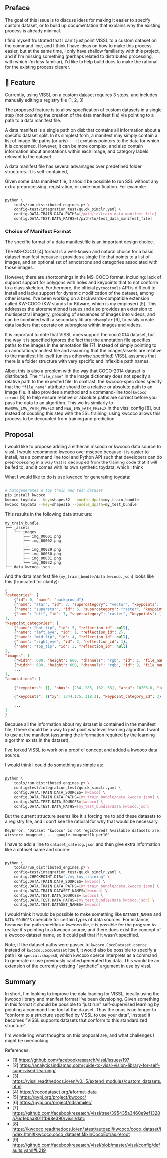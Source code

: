 ## Preface

The goal of this issue is to discuss ideas for making it easier to specify
custom dataset, or to build up documentation that explains why the existing
process is already minimal.

I find myself frustrated that I can't just point VISSL to a custom dataset on
the command line, and I think I have ideas on how to make this process easier,
but at the same time, I only have shallow familiarity with this project, and if
I'm missing something (perhaps related to distributed processing, with which
I'm less familiar), I'd like to help build docs to make the rational for the
existing process clearer.


## 🚀 Feature

Currently, using VISSL on a custom dataset requires 3 steps, and includes
manually editing a registry file [1, 2, 3].

The proposed feature is to allow specification of custom datasets in a single
step (not counting the creation of the data manifest file) via pointing to a
path to a data manifest file.

A data manifest is a single path on disk that contains all information about a
specific dataset split. In its simplest form, a manifest may simply contain a
list of image file paths (or uris) --- it contains pointers to the data for
which it is concerned. However, it can be more complex, and also contain
information about annotations within each image, and category labels relevant
to the dataset.

A data manifest file has several advantages over predefined folder structures. 
It is self-contained, 

Given some data manifest file, it should be possible to run SSL without any
extra preprocessing, registration, or code modification. For example:

```bash

python \
    tools/run_distributed_engines.py \
    config=test/integration_test/quick_simclr.yaml \
    config.DATA.TRAIN.DATA_PATHS=[/path/to/train_data_manifest_file]
    config.DATA.TEST.DATA_PATHS=[/path/to/test_data_manifest_file]
```



### Choice of Manifest Format

The specific format of a data manifest file is an important design choice.

The MS-COCO [4] format is a well-known and natural choice for a basic dataset
manifest because it provides a single file that points to a list of images, and
an optional set of annotations and categories associated with those images. 

However, there are shortcomings in the MS-COCO format, including: lack of
support support for polygons with holes and keypoints that to not conform to a
class skeleton. Furthermore, the official `pycocotools` API is difficult to
install and lacks support for dynamic modification of the dataset, among other
issues.  I've been working on a backwards-compatible extension called KW-COCO
(KW stands for Kitware, which is my employer) [5]. This addresses
the aforementioned issues and also provides an extension to multispectral
imagery, grouping of sequences of images into videos, and can be combined with
a secondary library `ndsampler` [6], to easily create data loaders that operate
on subregions within images and videos.
 
It is important to note that VISSL does support the coco2014 dataset, but the
way it is specified ignores the fact that the annotation file specifies paths
to the images in the annotation file [7]. Instead of simply pointing to an
annotation/manifest file and assuming that the images/assets are relative to
the manifest file itself (unless otherwise specified) VISSL assumes that there
is a folder structure with very specific and inflexible path names.
 
Albeit this is also a problem with the way that COCO-2014 dataset is
distributed.  The `"file_name"` in the image dictionary does not specify a
relative path to the expected file. In contrast, the kwcoco-spec does specify
that the `"file_name"` attribute should be a relative or absolute path to an
image file.  It also provides a method and a command-line tool `kwcoco reroot`
[8] to help ensure relative or absolute paths are correct before you pass the
data to an algorithm. This works similarly to `REMOVE_IMG_PATH_PREFIX` and
`NEW_IMG_PATH_PREFIX` in the vissl config [8], but instead of coupling this
step with the SSL training, using kwcoco allows this process to be decoupled
from training and prediction.


## Proposal

I would like to propose adding a either an mscoco or kwcoco data source to
vissl. I would recommend kwcoco over mscoco because it is easier to install,
has a command line tool and Python API such that developers can do
preprocessing in a way that is decoupled from the training code that it will be
fed to, and it comes with its own synthetic toydata, which I think  


What I would like to do is use kwcoco for generating toydata: 

```bash

# Autogenerates a toy train and test dataset
pip install kwcoco
kwcoco toydata --key=shapes32 --bundle_dpath=my_train_bundle
kwcoco toydata --key=shapes16 --bundle_dpath=my_test_bundle
```

This results in the following data structure:

```
my_train_bundle
├── _assets
│   └── images
│       ├── img_00001.png
│       ├── img_00002.png
│       ...
│       ├── img_00029.png
│       ├── img_00030.png
│       ├── img_00031.png
│       └── img_00032.png
└── data.kwcoco.json
```

And the data manifest file (`my_train_bundle/data.kwcoco.json`) looks like this (truncated for clarity):

```json
{
"categories": [
    {"id": 0, "name": "background"},
    {"name": "star", "id": 3, "supercategory": "vector", "keypoints": []},
    {"name": "superstar", "id": 6, "supercategory": "raster", "keypoints": ["left_eye", "right_eye"]},
    {"name": "eff", "id": 7, "supercategory": "raster", "keypoints": ["top_tip", "mid_tip", "bot_tip"]}
],
"keypoint_categories": [
    {"name": "bot_tip", "id": 5, "reflection_id": null},
    {"name": "left_eye", "id": 1, "reflection_id": 2},
    {"name": "mid_tip", "id": 4, "reflection_id": null},
    {"name": "right_eye", "id": 2, "reflection_id": 1},
    {"name": "top_tip", "id": 3, "reflection_id": null}
],
"images": [
    {"width": 600, "height": 600, "channels": "rgb", "id": 1, "file_name": "_assets/images/img_00001.png"},
    {"width": 600, "height": 600, "channels": "rgb", "id": 2, "file_name": "_assets/images/img_00002.png"},
    ...
],
"annotations": [

    {"keypoints": [], "bbox": [234, 283, 162, 63], "area": 10206.0, "id": 1, "image_id": 1, "category_id": 3", segmentation": [...]},

    {"keypoints": [{"xy": [344.175, 318.3], "keypoint_category_id": 3}, {"xy": [333.9, 363.7], "keypoint_category_id": 4}, {"xy": [308.475, 411.4], "keypoint_category_id": 5}], "bbox": [297, 307, 51, 109], "area": 5559.0, "id": 3, "image_id": 2, "category_id": 7, "segmentation": [...]},

    ...
]
}
```

Because all the information about my dataset is contained in the manifest file,
I there should be a way to just point whatever learning algorithm I want to use
at the manifest (assuming the information required by the learning algorithm
exists in the dataset).

I've forked VISSL to work on a proof of concept and added a kwcoco data source.

I would think I could do something as simple as:

```bash

python \
    tools/run_distributed_engines.py \
    config=test/integration_test/quick_simclr.yaml \
    config.DATA.TRAIN.DATA_SOURCES=[kwcoco] \
    config.DATA.TRAIN.DATA_PATHS=[my_train_bundle/data.kwcoco.json] \
    config.DATA.TEST.DATA_SOURCES=[kwcoco] \
    config.DATA.TEST.DATA_PATHS=[my_test_bundle/data.kwcoco.json]
```


But the current structure seems like it is forcing me to add these datasets to
a registry file, and I don't see the rational for why that would be necessary.


```
KeyError: "Dataset 'kwcoco' is not registered! Available datasets are: airstore_imagenet, ... google-imagenet1k-per10"
```


I have to add a line to `dataset_catelog.json` and then give extra information
like a dataset name and source:

```bash

python \
    tools/run_distributed_engines.py \
    config=test/integration_test/quick_simclr.yaml \
    config.CHECKPOINT.DIR="./my_toy_training" \
    config.DATA.TRAIN.DATA_SOURCES=[kwcoco] \
    config.DATA.TRAIN.DATA_PATHS=[my_train_bundle/data.kwcoco.json] \
    config.DATA.TRAIN.DATASET_NAMES=[kwcoco] \
    config.DATA.TEST.DATA_SOURCES=[kwcoco] \
    config.DATA.TEST.DATA_PATHS=[my_test_bundle/data.kwcoco.json] \
    config.DATA.TEST.DATASET_NAMES=[kwcoco]
```

I would think it would be possible to make something like `DATASET_NAMES` and
`DATA_SOURCES` coercible for certain types of data sources. For instance,
because the path specifies a kwcoco file, it is possible for the program to
realize it's pointing to a kwcoco source, and there does exist the concept of a
kwcoco dataset name, so it could pull that if it wasn't specified.
 

Note, if the dataset paths were passed to `kwcoco.CocoDataset.coerce` instead
of `kwcoco.CocoDataset` itself, it would also be possible to specify a path
like `special:shapes8`, which kwcoco coerce interprets as a command to generate
or use previously cached generated toy data. This would be an extension of the
currently existing "synthetic" argument in use by vissl.

## Summary

In short, I'm looking to improve the data loading for VISSL, ideally using the
kwcoco library and manifest format I've been developing. Given something in
this format it should be possible to "just run" self-supervised learning by
pointing a command line tool at the dataset. Thus the onus is no longer to
"conform to a structure specified by VISSL to use your data", instead it becomes
"VISSL supports datasets that conform to this standardized structure".

I'm wondering what thoughts on this proposal are, and what challenges I might
be overlooking. 



References:

 * [1] https://github.com/facebookresearch/vissl/issues/197
 * [2] https://analyticsindiamag.com/guide-to-vissl-vision-library-for-self-supervised-learning/
 * [3] https://vissl.readthedocs.io/en/v0.1.5/extend_modules/custom_datasets.html
 * [4] https://cocodataset.org/#format-data
 * [5] https://pypi.org/project/kwcoco/
 * [6] https://pypi.org/project/ndsampler/
 * [7] https://github.com/facebookresearch/vissl/tree/395435a3460e9ef1328a76c1ebaa8011fb98e390/vissl/data
 * [8] https://kwcoco.readthedocs.io/en/latest/autoapi/kwcoco/coco_dataset/index.html#kwcoco.coco_dataset.MixinCocoExtras.reroot
 * [9] https://github.com/facebookresearch/vissl/blob/master/vissl/config/defaults.yaml#L219
